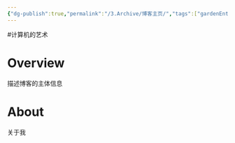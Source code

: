 ```yaml
---
{"dg-publish":true,"permalink":"/3.Archive/博客主页/","tags":["gardenEntry"]}
---
```


#计算机的艺术 

# Overview
描述博客的主体信息


# About
关于我